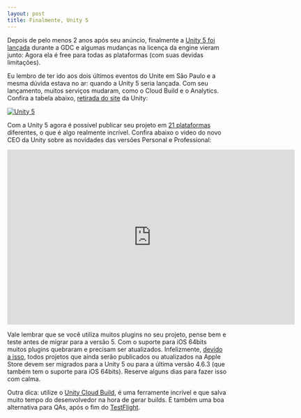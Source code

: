 ```yaml
---
layout: post
title: Finalmente, Unity 5
---
```


Depois de pelo menos 2 anos após seu anúncio, finalmente a [Unity 5 foi lançada](http://blogs.unity3d.com/2015/03/03/unity-5-launch/ "Unity 5") durante a GDC e algumas mudanças na licença da engine vieram junto: Agora ela é free para todas as plataformas (com suas devidas limitações).

Eu lembro de ter ido aos dois últimos eventos do Unite em São Paulo e a mesma dúvida estava no ar: quando a Unity 5 seria lançada. Com seu lançamento, muitos serviços mudaram, como o Cloud Build e o Analytics. Confira a tabela abaixo, [retirada do site](http://unity3d.com/get-unity "Unity") da Unity:

[![Unity 5](../content/images/2015/03/unitytable-1024x741.jpg)](../content/images/2015/03/unitytable.jpg)

Com a Unity 5 agora é possível publicar seu projeto em [21 plataformas](http://unity3d.com/unity/multiplatform "Plataformas") diferentes, o que é algo realmente incrível. Confira abaixo o video do novo CEO da Unity sobre as novidades das versões Personal e Professional:

<span class="embed-youtube" style="text-align:center; display: block;"><iframe allowfullscreen="true" class="youtube-player" frameborder="0" height="402" src="http://www.youtube.com/embed/WAM_uWTg3pk?version=3&rel=1&fs=1&autohide=2&showsearch=0&showinfo=1&iv_load_policy=1&wmode=transparent" type="text/html" width="660"></iframe></span>

Vale lembrar que se você utiliza muitos plugins no seu projeto, pense bem e teste antes de migrar para a versão 5. Com o suporte para iOS 64bits muitos plugins quebraram e precisam ser atualizados. Infelizmente, [devido a isso](https://developer.apple.com/news/?id=10202014a "iOS 64bits"), todos projetos que ainda serão publicados ou atualizados na Apple Store devem ser migrados para a Unity 5 ou para a última versão 4.6.3 (que também tem o suporte para iOS 64bits). Reserve alguns dias para fazer isso com calma.

Outra dica: utilize o [Unity Cloud Build](https://build.cloud.unity3d.com "Cloud"), é uma ferramente incrível e que salva muito tempo do desenvolvedor na hora de gerar builds. É também uma boa alternativa para QAs, após o fim do [TestFlight](https://developer.apple.com/testflight/update/ "TestFlight").

 
